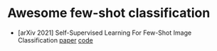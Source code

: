 # Awesome few-shot classification


* [arXiv 2021] Self-Supervised Learning For Few-Shot Image Classification [paper](https://arxiv.org/pdf/1911.06045v3.pdf) [code](https://github.com/phecy/SSL-FEW-SHOT)
